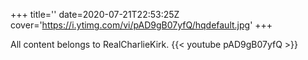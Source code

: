 +++
title=''
date=2020-07-21T22:53:25Z
cover='https://i.ytimg.com/vi/pAD9gB07yfQ/hqdefault.jpg'
+++

All content belongs to RealCharlieKirk.
{{< youtube pAD9gB07yfQ >}}

